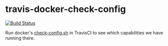# travis-docker-check-config
[![Build Status](https://travis-ci.org/StefanScherer/travis-docker-check-config.svg?branch=master)](https://travis-ci.org/StefanScherer/travis-docker-check-config)

Run docker's [check-config.sh](https://raw.githubusercontent.com/docker/docker/master/contrib/check-config.sh) in TravisCI to see which capabilities we have running there.

